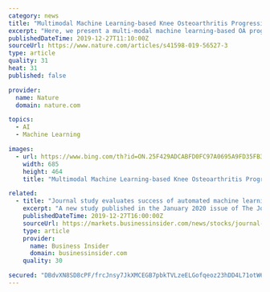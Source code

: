 ```yaml
---
category: news
title: "Multimodal Machine Learning-based Knee Osteoarthritis Progression Prediction from Plain Radiographs and Clinical Data"
excerpt: "Here, we present a multi-modal machine learning-based OA progression prediction model that utilises raw radiographic data, clinical examination results and previous medical history of the patient. We validated this approach on an independent test set of ..."
publishedDateTime: 2019-12-27T11:10:00Z
sourceUrl: https://www.nature.com/articles/s41598-019-56527-3
type: article
quality: 31
heat: 31
published: false

provider:
  name: Nature
  domain: nature.com

topics:
  - AI
  - Machine Learning

images:
  - url: https://www.bing.com/th?id=ON.25F429ADCABFD0FC97A0695A9FD35FB3
    width: 685
    height: 464
    title: "Multimodal Machine Learning-based Knee Osteoarthritis Progression Prediction from Plain Radiographs and Clinical Data"

related:
  - title: "Journal study evaluates success of automated machine learning system to prevent medication prescribing errors"
    excerpt: "A new study published in the January 2020 issue of The Joint Commission Journal on Quality and Patient Safety used retrospective data to evaluate the ability of a machine learning system – a platform that applies and automates advanced machine learning algorithms – to identify and prevent medication prescribing errors not previously ..."
    publishedDateTime: 2019-12-27T16:00:00Z
    sourceUrl: https://markets.businessinsider.com/news/stocks/journal-study-evaluates-success-of-automated-machine-learning-system-to-prevent-medication-prescribing-errors-1028786454
    type: article
    provider:
      name: Business Insider
      domain: businessinsider.com
    quality: 30

secured: "DBdvXN8SD8cPF/frcJnsy7JkXMCEGB7pbkTVLzeELGofqeoz23hDD4L71otW6lmxS6kWBeKCYd3wjhksZVo5X314uLzddKlyIi+Qex9i9CbDRbAcZdo0IHQlJqNG7ahZz4bUbz0w152t5YqfVsxefl4Se3I7McZM58OMz8GmQhUoNWvfMIHutvPrLQof0e0KJ4ltS/JUVRzTjLBuD+LGBDmqQgJgJRSF+KBKwpXd6lls/OGOZzi08jb64oMqb3ZUspJayDCaXzzh+SE3V2hpaA==;qikn9pQ0uTSt1fbN+nQ+LA=="
---
```


